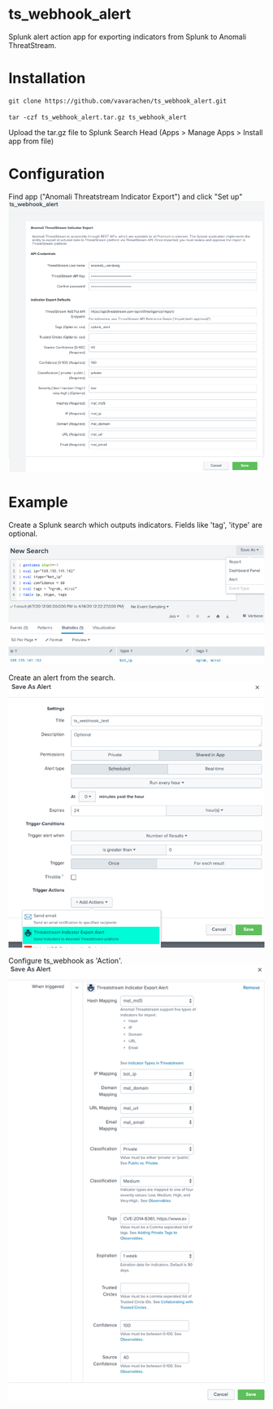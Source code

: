 # ts_webhook_alert
Splunk alert action app for exporting indicators from Splunk to Anomali ThreatStream.


# Installation

```console
git clone https://github.com/vavarachen/ts_webhook_alert.git

tar -czf ts_webhook_alert.tar.gz ts_webhook_alert
```

Upload the tar.gz file to Splunk Search Head (Apps > Manage Apps > Install app from file)


# Configuration
Find app ("Anomali Threatstream Indicator Export") and click "Set up"
![Setup](https://github.com/vavarachen/ts_webhook_alert/blob/master/resources/ts_webhook_setup.png)


# Example
Create a Splunk search which outputs indicators.  Fields like 'tag', 'itype' are optional.

![Splunk Search](https://github.com/vavarachen/ts_webhook_alert/blob/master/resources/alert_step1.png)

Create an alert from the search.
![Create Alert](https://github.com/vavarachen/ts_webhook_alert/blob/master/resources/alert_step2.png)

Configure ts_webhook as 'Action'.
![Configure Action](https://github.com/vavarachen/ts_webhook_alert/blob/master/resources/alert_step3.png)